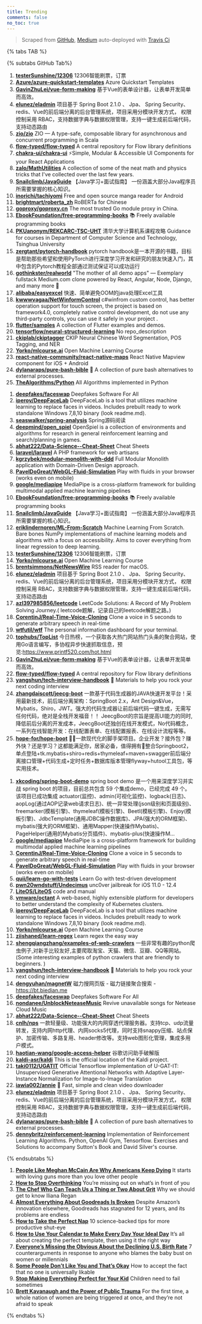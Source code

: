 ```yaml
---
title: Trending
comments: false
no_toc: true
---
```


> Scraped from [GitHub](https://github.com/trending), [Medium](https://medium.com/topic/popular)
auto-deployed with [Travis Ci](https://travis-ci.org/)

{% tabs TAB %}
<!-- tab GitHub -->
{% subtabs GitHub Tab%}
<!-- tab Daily -->
1. [**testerSunshine/12306**](https://github.com/testerSunshine/12306)
12306智能刷票，订票
2. [**Azure/azure-quickstart-templates**](https://github.com/Azure/azure-quickstart-templates)
Azure Quickstart Templates
3. [**GavinZhuLei/vue-form-making**](https://github.com/GavinZhuLei/vue-form-making)
基于Vue的表单设计器，让表单开发简单而高效。
4. [**elunez/eladmin**](https://github.com/elunez/eladmin)
项目基于 Spring Boot 2.1.0 、 Jpa、 Spring Security、redis、Vue的前后端分离的后台管理系统，项目采用分模块开发方式， 权限控制采用 RBAC，支持数据字典与数据权限管理，支持一键生成前后端代码，支持动态路由
5. [**zio/zio**](https://github.com/zio/zio)
ZIO — A type-safe, composable library for asynchronous and concurrent programming in Scala
6. [**flow-typed/flow-typed**](https://github.com/flow-typed/flow-typed)
A central repository for Flow library definitions
7. [**chakra-ui/chakra-ui**](https://github.com/chakra-ui/chakra-ui)
⚡️Simple, Modular & Accessible UI Components for your React Applications
8. [**zalo/MathUtilities**](https://github.com/zalo/MathUtilities)
A collection of some of the neat math and physics tricks that I've collected over the last few years.
9. [**Snailclimb/JavaGuide**](https://github.com/Snailclimb/JavaGuide)
【Java学习+面试指南】 一份涵盖大部分Java程序员所需要掌握的核心知识。
10. [**inorichi/tachiyomi**](https://github.com/inorichi/tachiyomi)
Free and open source manga reader for Android
11. [**brightmart/roberta_zh**](https://github.com/brightmart/roberta_zh)
RoBERTa for Chinese
12. [**goproxy/goproxy.cn**](https://github.com/goproxy/goproxy.cn)
The most trusted Go module proxy in China.
13. [**EbookFoundation/free-programming-books**](https://github.com/EbookFoundation/free-programming-books)
📚 Freely available programming books
14. [**PKUanonym/REKCARC-TSC-UHT**](https://github.com/PKUanonym/REKCARC-TSC-UHT)
清华大学计算机系课程攻略 Guidance for courses in Department of Computer Science and Technology, Tsinghua University
15. [**zergtant/pytorch-handbook**](https://github.com/zergtant/pytorch-handbook)
pytorch handbook是一本开源的书籍，目标是帮助那些希望和使用PyTorch进行深度学习开发和研究的朋友快速入门，其中包含的Pytorch教程全部通过测试保证可以成功运行
16. [**gothinkster/realworld**](https://github.com/gothinkster/realworld)
"The mother of all demo apps" — Exemplary fullstack Medium.com clone powered by React, Angular, Node, Django, and many more 🏅
17. [**alibaba/easyexcel**](https://github.com/alibaba/easyexcel)
快速、简单避免OOM的java处理Excel工具
18. [**kwwwvagaa/NetWinformControl**](https://github.com/kwwwvagaa/NetWinformControl)
c#winfrom custom control, has better operation support for touch screen, the project is based on framework4.0, completely native control development, do not use any third-party controls, you can use it safely in your project .
19. [**flutter/samples**](https://github.com/flutter/samples)
A collection of Flutter examples and demos.
20. [**tensorflow/neural-structured-learning**](https://github.com/tensorflow/neural-structured-learning)
No repo_description
21. [**ckiplab/ckiptagger**](https://github.com/ckiplab/ckiptagger)
CKIP Neural Chinese Word Segmentation, POS Tagging, and NER
22. [**Yorko/mlcourse.ai**](https://github.com/Yorko/mlcourse.ai)
Open Machine Learning Course
23. [**react-native-community/react-native-maps**](https://github.com/react-native-community/react-native-maps)
React Native Mapview component for iOS + Android
24. [**dylanaraps/pure-bash-bible**](https://github.com/dylanaraps/pure-bash-bible)
📖 A collection of pure bash alternatives to external processes.
25. [**TheAlgorithms/Python**](https://github.com/TheAlgorithms/Python)
All Algorithms implemented in Python
<!-- endtab -->
<!-- tab Weekly -->
1. [**deepfakes/faceswap**](https://github.com/deepfakes/faceswap)
Deepfakes Software For All
2. [**iperov/DeepFaceLab**](https://github.com/iperov/DeepFaceLab)
DeepFaceLab is a tool that utilizes machine learning to replace faces in videos. Includes prebuilt ready to work standalone Windows 7,8,10 binary (look readme.md).
3. [**seaswalker/spring-analysis**](https://github.com/seaswalker/spring-analysis)
Spring源码阅读
4. [**deepmind/open_spiel**](https://github.com/deepmind/open_spiel)
OpenSpiel is a collection of environments and algorithms for research in general reinforcement learning and search/planning in games.
5. [**abhat222/Data-Science--Cheat-Sheet**](https://github.com/abhat222/Data-Science--Cheat-Sheet)
Cheat Sheets
6. [**laravel/laravel**](https://github.com/laravel/laravel)
A PHP framework for web artisans
7. [**kgrzybek/modular-monolith-with-ddd**](https://github.com/kgrzybek/modular-monolith-with-ddd)
Full Modular Monolith application with Domain-Driven Design approach.
8. [**PavelDoGreat/WebGL-Fluid-Simulation**](https://github.com/PavelDoGreat/WebGL-Fluid-Simulation)
Play with fluids in your browser (works even on mobile)
9. [**google/mediapipe**](https://github.com/google/mediapipe)
MediaPipe is a cross-platform framework for building multimodal applied machine learning pipelines
10. [**EbookFoundation/free-programming-books**](https://github.com/EbookFoundation/free-programming-books)
📚 Freely available programming books
11. [**Snailclimb/JavaGuide**](https://github.com/Snailclimb/JavaGuide)
【Java学习+面试指南】 一份涵盖大部分Java程序员所需要掌握的核心知识。
12. [**eriklindernoren/ML-From-Scratch**](https://github.com/eriklindernoren/ML-From-Scratch)
Machine Learning From Scratch. Bare bones NumPy implementations of machine learning models and algorithms with a focus on accessibility. Aims to cover everything from linear regression to deep learning.
13. [**testerSunshine/12306**](https://github.com/testerSunshine/12306)
12306智能刷票，订票
14. [**Yorko/mlcourse.ai**](https://github.com/Yorko/mlcourse.ai)
Open Machine Learning Course
15. [**brentsimmons/NetNewsWire**](https://github.com/brentsimmons/NetNewsWire)
RSS reader for macOS.
16. [**elunez/eladmin**](https://github.com/elunez/eladmin)
项目基于 Spring Boot 2.1.0 、 Jpa、 Spring Security、redis、Vue的前后端分离的后台管理系统，项目采用分模块开发方式， 权限控制采用 RBAC，支持数据字典与数据权限管理，支持一键生成前后端代码，支持动态路由
17. [**azl397985856/leetcode**](https://github.com/azl397985856/leetcode)
LeetCode Solutions: A Record of My Problem Solving Journey.( leetcode题解，记录自己的leetcode解题之路。)
18. [**CorentinJ/Real-Time-Voice-Cloning**](https://github.com/CorentinJ/Real-Time-Voice-Cloning)
Clone a voice in 5 seconds to generate arbitrary speech in real-time
19. [**wtfutil/wtf**](https://github.com/wtfutil/wtf)
The personal information dashboard for your terminal.
20. [**tophubs/TopList**](https://github.com/tophubs/TopList)
今日热榜，一个获取各大热门网站热门头条的聚合网站，使用Go语言编写，多协程异步快速抓取信息，预览:https://www.printf520.com/hot.html
21. [**GavinZhuLei/vue-form-making**](https://github.com/GavinZhuLei/vue-form-making)
基于Vue的表单设计器，让表单开发简单而高效。
22. [**flow-typed/flow-typed**](https://github.com/flow-typed/flow-typed)
A central repository for Flow library definitions
23. [**yangshun/tech-interview-handbook**](https://github.com/yangshun/tech-interview-handbook)
💯 Materials to help you rock your next coding interview
24. [**zhangdaiscott/jeecg-boot**](https://github.com/zhangdaiscott/jeecg-boot)
一款基于代码生成器的JAVA快速开发平台！采用最新技术，前后端分离架构：SpringBoot 2.x，Ant Design&Vue，Mybatis，Shiro，JWT。强大的代码生成器让前后端代码一键生成，无需写任何代码，绝对是全栈开发福音！！ JeecgBoot的宗旨是提高UI能力的同时,降低前后分离的开发成本，JeecgBoot还独创在线开发模式，No代码概念，一系列在线智能开发：在线配置表单、在线配置报表、在线设计流程等等。
25. [**hope-for/hope-boot**](https://github.com/hope-for/hope-boot)
🌱🚀一款现代化的脚手架项目。企业开发？接外包？赚外快？还是学习？这都能满足你，居家必备，值得拥有🍻整合Springboot2，单点登陆+tk.mybatis+shiro+redis+thymeleaf+maven+swagger前后端分离接口管理+代码生成+定时任务+数据库版本管理flyway+hutool工具包，等实用技术。
<!-- endtab -->
<!-- tab Monthly -->
1. [**xkcoding/spring-boot-demo**](https://github.com/xkcoding/spring-boot-demo)
spring boot demo 是一个用来深度学习并实战 spring boot 的项目，目前总共包含 59 个集成demo，已经完成 49 个。 该项目已成功集成 actuator(监控)、admin(可视化监控)、logback(日志)、aopLog(通过AOP记录web请求日志)、统一异常处理(json级别和页面级别)、freemarker(模板引擎)、thymeleaf(模板引擎)、Beetl(模板引擎)、Enjoy(模板引擎)、JdbcTemplate(通用JDBC操作数据库)、JPA(强大的ORM框架)、mybatis(强大的ORM框架)、通用Mapper(快速操作Mybatis)、PageHelper(通用的Mybatis分页插件)、mybatis-plus(快速操作M…
2. [**google/mediapipe**](https://github.com/google/mediapipe)
MediaPipe is a cross-platform framework for building multimodal applied machine learning pipelines
3. [**CorentinJ/Real-Time-Voice-Cloning**](https://github.com/CorentinJ/Real-Time-Voice-Cloning)
Clone a voice in 5 seconds to generate arbitrary speech in real-time
4. [**PavelDoGreat/WebGL-Fluid-Simulation**](https://github.com/PavelDoGreat/WebGL-Fluid-Simulation)
Play with fluids in your browser (works even on mobile)
5. [**quii/learn-go-with-tests**](https://github.com/quii/learn-go-with-tests)
Learn Go with test-driven development
6. [**pwn20wndstuff/Undecimus**](https://github.com/pwn20wndstuff/Undecimus)
unc0ver jailbreak for iOS 11.0 - 12.4
7. [**LiteOS/LiteOS**](https://github.com/LiteOS/LiteOS)
code and manual
8. [**vmware/octant**](https://github.com/vmware/octant)
A web-based, highly extensible platform for developers to better understand the complexity of Kubernetes clusters.
9. [**iperov/DeepFaceLab**](https://github.com/iperov/DeepFaceLab)
DeepFaceLab is a tool that utilizes machine learning to replace faces in videos. Includes prebuilt ready to work standalone Windows 7,8,10 binary (look readme.md).
10. [**Yorko/mlcourse.ai**](https://github.com/Yorko/mlcourse.ai)
Open Machine Learning Course
11. [**ziishaned/learn-regex**](https://github.com/ziishaned/learn-regex)
Learn regex the easy way
12. [**shengqiangzhang/examples-of-web-crawlers**](https://github.com/shengqiangzhang/examples-of-web-crawlers)
一些非常有趣的python爬虫例子,对新手比较友好,主要爬取淘宝、天猫、微信、豆瓣、QQ等网站。(Some interesting examples of python crawlers that are friendly to beginners. )
13. [**yangshun/tech-interview-handbook**](https://github.com/yangshun/tech-interview-handbook)
💯 Materials to help you rock your next coding interview
14. [**dengyuhan/magnetW**](https://github.com/dengyuhan/magnetW)
磁力搜网页版 - 磁力链接聚合搜索 - https://bt.biedian.me
15. [**deepfakes/faceswap**](https://github.com/deepfakes/faceswap)
Deepfakes Software For All
16. [**nondanee/UnblockNeteaseMusic**](https://github.com/nondanee/UnblockNeteaseMusic)
Revive unavailable songs for Netease Cloud Music
17. [**abhat222/Data-Science--Cheat-Sheet**](https://github.com/abhat222/Data-Science--Cheat-Sheet)
Cheat Sheets
18. [**cnlh/nps**](https://github.com/cnlh/nps)
一款轻量级、功能强大的内网穿透代理服务器。支持tcp、udp流量转发，支持内网http代理、内网socks5代理，同时支持snappy压缩、站点保护、加密传输、多路复用、header修改等。支持web图形化管理，集成多用户模式。
19. [**haotian-wang/google-access-helper**](https://github.com/haotian-wang/google-access-helper)
谷歌访问助手破解版
20. [**kaldi-asr/kaldi**](https://github.com/kaldi-asr/kaldi)
This is the official location of the Kaldi project.
21. [**taki0112/UGATIT**](https://github.com/taki0112/UGATIT)
Official Tensorflow implementation of U-GAT-IT: Unsupervised Generative Attentional Networks with Adaptive Layer-Instance Normalization for Image-to-Image Translation
22. [**iawia002/annie**](https://github.com/iawia002/annie)
👾 Fast, simple and clean video downloader
23. [**elunez/eladmin**](https://github.com/elunez/eladmin)
项目基于 Spring Boot 2.1.0 、 Jpa、 Spring Security、redis、Vue的前后端分离的后台管理系统，项目采用分模块开发方式， 权限控制采用 RBAC，支持数据字典与数据权限管理，支持一键生成前后端代码，支持动态路由
24. [**dylanaraps/pure-bash-bible**](https://github.com/dylanaraps/pure-bash-bible)
📖 A collection of pure bash alternatives to external processes.
25. [**dennybritz/reinforcement-learning**](https://github.com/dennybritz/reinforcement-learning)
Implementation of Reinforcement Learning Algorithms. Python, OpenAI Gym, Tensorflow. Exercises and Solutions to accompany Sutton's Book and David Silver's course.
<!-- endtab -->
{% endsubtabs %}
<!-- endtab --><!-- tab Medium -->
1. [**People Like Meghan McCain Are Why Americans Keep Dying**](https://gen.medium.com/people-like-meghan-mccain-are-why-americans-keep-dying-21944ccf3ff8?source=topic_page---------------------------20)
It starts with loving guns more than you love other people
2. [**How to Stop Overthinking**](https://forge.medium.com/how-to-stop-overthinking-c3a98e81dc2a?source=topic_page---------0------------------1)
You’re missing out on what’s in front of you
3. [**The Chef Who Can Teach Us a Thing or Two About Grit**](https://heated.medium.com/the-chef-who-can-teach-us-a-thing-or-two-about-grit-adc3e1f0c6ab?source=topic_page---------1------------------1)
Why we should get to know Iliana Regan
4. [**Almost Everything About Goodreads Is Broken**](https://onezero.medium.com/almost-everything-about-goodreads-is-broken-662e424244d5?source=topic_page---------2------------------1)
Despite Amazon’s innovation elsewhere, Goodreads has stagnated for 12 years, and its problems are endless
5. [**How to Take the Perfect Nap**](https://elemental.medium.com/how-to-take-the-perfect-nap-397ee26a64c7?source=topic_page---------4------------------1)
10 science-backed tips for more productive shut-eye
6. [**How to Use Your Calendar to Make Every Day Your Ideal Day**](https://forge.medium.com/how-to-use-your-calendar-to-make-every-day-your-ideal-day-d51e2dcdfa57?source=topic_page---------5------------------1)
It’s all about creating the perfect template, then using it the right way
7. [**Everyone’s Missing the Obvious About the Declining U.S. Birth Rate**](https://gen.medium.com/everyones-missing-the-obvious-when-it-comes-to-the-declining-u-s-birth-rate-679abebb854b?source=topic_page---------6------------------1)
7 counterarguments in response to anyone who blames the baby bust on women or millennials
8. [**Some People Don’t Like You and That’s Okay**](https://forge.medium.com/some-people-dont-like-you-and-that-s-okay-14a310af1c81?source=topic_page---------7------------------1)
How to accept the fact that no one is universally likable
9. [**Stop Making Everything Perfect for Your Kid**](https://forge.medium.com/stop-making-everything-perfect-for-your-kid-bfba8ccc70a7?source=topic_page---------8------------------1)
Children need to fail sometimes
10. [**Brett Kavanaugh and the Power of Public Trauma**](https://gen.medium.com/the-power-of-public-trauma-ecf72bd52bf3?source=topic_page---------9------------------1)
For the first time, a whole nation of women are being triggered at once, and they’re not afraid to speak
<!-- endtab -->
{% endtabs %}
